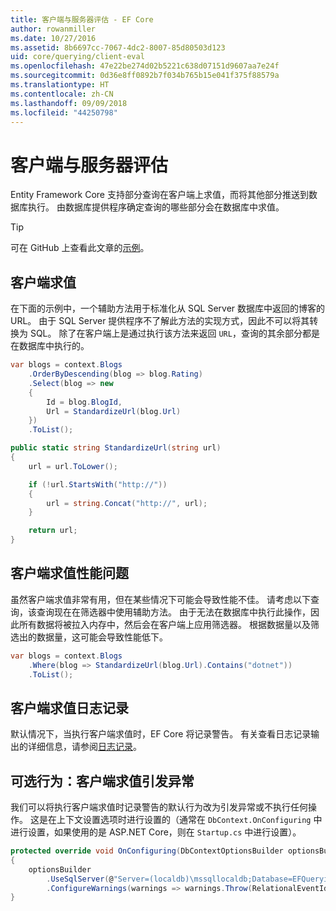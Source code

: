 ```yaml
---
title: 客户端与服务器评估 - EF Core
author: rowanmiller
ms.date: 10/27/2016
ms.assetid: 8b6697cc-7067-4dc2-8007-85d80503d123
uid: core/querying/client-eval
ms.openlocfilehash: 47e22be274d02b5221c638d07151d9607aa7e24f
ms.sourcegitcommit: 0d36e8ff0892b7f034b765b15e041f375f88579a
ms.translationtype: HT
ms.contentlocale: zh-CN
ms.lasthandoff: 09/09/2018
ms.locfileid: "44250798"
---
```

# <a name="client-vs-server-evaluation"></a>客户端与服务器评估

Entity Framework Core 支持部分查询在客户端上求值，而将其他部分推送到数据库执行。 由数据库提供程序确定查询的哪些部分会在数据库中求值。

> [!TIP]  
> 可在 GitHub 上查看此文章的[示例](https://github.com/aspnet/EntityFramework.Docs/tree/master/samples/core/Querying)。

## <a name="client-evaluation"></a>客户端求值

在下面的示例中，一个辅助方法用于标准化从 SQL Server 数据库中返回的博客的 URL。 由于 SQL Server 提供程序不了解此方法的实现方式，因此不可以将其转换为 SQL。 除了在客户端上是通过执行该方法来返回 `URL`，查询的其余部分都是在数据库中执行的。

<!-- [!code-csharp[Main](samples/core/Querying/Querying/ClientEval/Sample.cs?highlight=6)] -->
``` csharp
var blogs = context.Blogs
    .OrderByDescending(blog => blog.Rating)
    .Select(blog => new
    {
        Id = blog.BlogId,
        Url = StandardizeUrl(blog.Url)
    })
    .ToList();
```

<!-- [!code-csharp[Main](samples/core/Querying/Querying/ClientEval/Sample.cs)] -->
``` csharp
public static string StandardizeUrl(string url)
{
    url = url.ToLower();

    if (!url.StartsWith("http://"))
    {
        url = string.Concat("http://", url);
    }

    return url;
}
```

## <a name="client-evaluation-performance-issues"></a>客户端求值性能问题

虽然客户端求值非常有用，但在某些情况下可能会导致性能不佳。 请考虑以下查询，该查询现在在筛选器中使用辅助方法。 由于无法在数据库中执行此操作，因此所有数据将被拉入内存中，然后会在客户端上应用筛选器。 根据数据量以及筛选出的数据量，这可能会导致性能低下。

<!-- [!code-csharp[Main](samples/core/Querying/Querying/ClientEval/Sample.cs)] -->
``` csharp
var blogs = context.Blogs
    .Where(blog => StandardizeUrl(blog.Url).Contains("dotnet"))
    .ToList();
```

## <a name="client-evaluation-logging"></a>客户端求值日志记录

默认情况下，当执行客户端求值时，EF Core 将记录警告。 有关查看日志记录输出的详细信息，请参阅[日志记录](../miscellaneous/logging.md)。 

## <a name="optional-behavior-throw-an-exception-for-client-evaluation"></a>可选行为：客户端求值引发异常

我们可以将执行客户端求值时记录警告的默认行为改为引发异常或不执行任何操作。 这是在上下文设置选项时进行设置的（通常在 `DbContext.OnConfiguring` 中进行设置，如果使用的是 ASP.NET Core，则在 `Startup.cs` 中进行设置）。

<!-- [!code-csharp[Main](samples/core/Querying/Querying/ClientEval/ThrowOnClientEval/BloggingContext.cs?highlight=5)] -->
``` csharp
protected override void OnConfiguring(DbContextOptionsBuilder optionsBuilder)
{
    optionsBuilder
        .UseSqlServer(@"Server=(localdb)\mssqllocaldb;Database=EFQuerying;Trusted_Connection=True;")
        .ConfigureWarnings(warnings => warnings.Throw(RelationalEventId.QueryClientEvaluationWarning));
}
```
